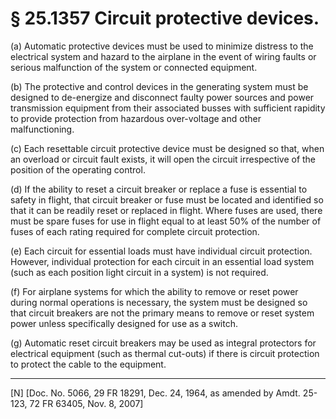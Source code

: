 # § 25.1357   Circuit protective devices.

(a) Automatic protective devices must be used to minimize distress to the electrical system and hazard to the airplane in the event of wiring faults or serious malfunction of the system or connected equipment. 


(b) The protective and control devices in the generating system must be designed to de-energize and disconnect faulty power sources and power transmission equipment from their associated busses with sufficient rapidity to provide protection from hazardous over-voltage and other malfunctioning. 


(c) Each resettable circuit protective device must be designed so that, when an overload or circuit fault exists, it will open the circuit irrespective of the position of the operating control.


(d) If the ability to reset a circuit breaker or replace a fuse is essential to safety in flight, that circuit breaker or fuse must be located and identified so that it can be readily reset or replaced in flight. Where fuses are used, there must be spare fuses for use in flight equal to at least 50% of the number of fuses of each rating required for complete circuit protection.


(e) Each circuit for essential loads must have individual circuit protection. However, individual protection for each circuit in an essential load system (such as each position light circuit in a system) is not required.


(f) For airplane systems for which the ability to remove or reset power during normal operations is necessary, the system must be designed so that circuit breakers are not the primary means to remove or reset system power unless specifically designed for use as a switch.


(g) Automatic reset circuit breakers may be used as integral protectors for electrical equipment (such as thermal cut-outs) if there is circuit protection to protect the cable to the equipment.



---

[N] [Doc. No. 5066, 29 FR 18291, Dec. 24, 1964, as amended by Amdt. 25-123, 72 FR 63405, Nov. 8, 2007]




